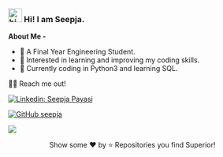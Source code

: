 
### <img src="https://user-images.githubusercontent.com/1303154/88677602-1635ba80-d120-11ea-84d8-d263ba5fc3c0.gif" width="28px" alt="hi"> Hi! I am Seepja.


**About Me -**
- 🔭 A Final Year Engineering Student.
- 👀 Interested in learning and improving my coding skills.
- 🌱 Currently coding in Python3 and learning SQL.

🤝🏻 Reach me out!

[![Linkedin: Seepja Payasi](https://img.shields.io/badge/-seepjapayasi-blue?style=flat-square&logo=Linkedin&logoColor=white&link=https://www.linkedin.com/in/seepja-payasi/)](https://www.linkedin.com/in/seepja-payasi/)

[![GitHub seepja](https://img.shields.io/github/followers/seepja?label=follow&style=social)](https://github.com/seepja)

<img align="center" src="https://github-readme-stats.anuraghazra1.vercel.app/api/top-langs/?username=seepja&layout=compact&theme=radical&count_private=true" />

<p align="center">Show some ❤️ by ⭐ Repositories you find Superior!</p>
<!---
seepja/seepja is a ✨ special ✨ repository because its `README.md` (this file) appears on your GitHub profile.
You can click the Preview link to take a look at your changes.
--->
